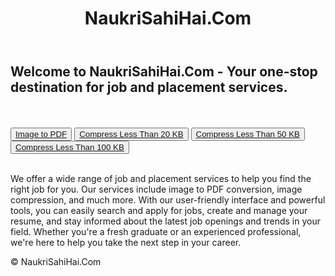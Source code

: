 <!DOCTYPE html>
<html lang="en">
<head>
    <meta charset="UTF-8">
    <link rel="stylesheet" type="text/css" href="css/styles_1.css">
</head>
<body>
    <header>
        <h1>NaukriSahiHai.Com</h1>
    </header>
    <main>
        <h2>Welcome to NaukriSahiHai.Com - Your one-stop destination for job and placement services.</h2>
        <br>
        <br>
        <button class="btn"> <a href="imagetopdf.php">Image to PDF</a></button>
        <button class="btn"> <a href="compress.php?size=20">Compress Less Than 20 KB</a></button>
        <button class="btn"> <a href="compress.php?size=50">Compress Less Than 50 KB</a></button>
        <button class="btn"> <a href="compress.php?size=100">Compress Less Than 100 KB</a></button>
        <br>
        <br>
        <p>We offer a wide range of job and placement services to help you find the right job for you. Our services include image to PDF conversion, image compression, and much more. With our user-friendly interface and powerful tools, you can easily search and apply for jobs, create and manage your resume, and stay informed about the latest job openings and trends in your field. Whether you're a fresh graduate or an experienced professional, we're here to help you take the next step in your career.</p>
    </main>
    <footer>
        <p>&copy; NaukriSahiHai.Com</p>
    </footer>
</body>
</html>

